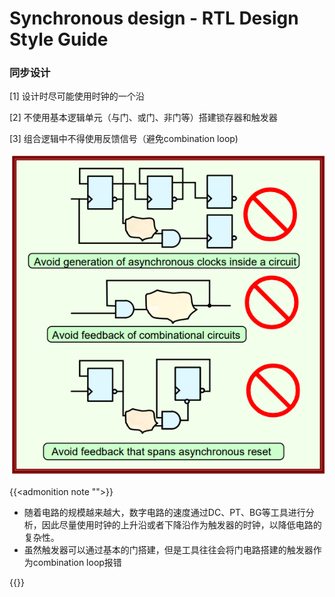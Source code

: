 # Synchronous design - RTL Design Style Guide


### 同步设计
<!--more-->
[1] 设计时尽可能使用时钟的一个沿

[2] 不使用基本逻辑单元（与门、或门、非门等）搭建锁存器和触发器

[3] 组合逻辑中不得使用反馈信号（避免combination loop)

![""](/images/RTL_DESIGN_STYLE/1-2.png)

{{<admonition note "">}}
* 随着电路的规模越来越大，数字电路的速度通过DC、PT、BG等工具进行分析，因此尽量使用时钟的上升沿或者下降沿作为触发器的时钟，以降低电路的复杂性。
* 虽然触发器可以通过基本的门搭建，但是工具往往会将门电路搭建的触发器作为combination loop报错

{{</admonition>}}
